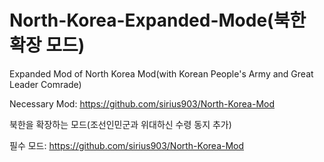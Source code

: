 # North-Korea-Expanded-Mode(북한 확장 모드)
Expanded Mod of North Korea Mod(with Korean People's Army and Great Leader Comrade)

Necessary Mod: https://github.com/sirius903/North-Korea-Mod


북한을 확장하는 모드(조선인민군과 위대하신 수령 동지 추가)

필수 모드: https://github.com/sirius903/North-Korea-Mod
